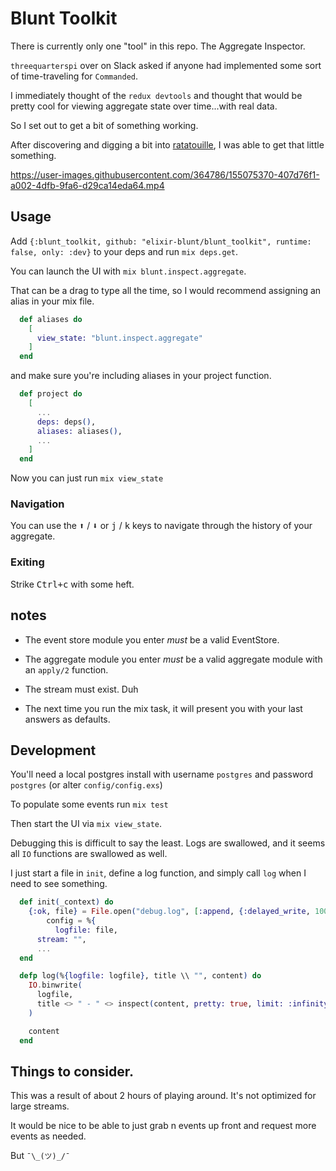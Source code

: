 # Blunt Toolkit

There is currently only one "tool" in this repo. The Aggregate Inspector.

`threequarterspi` over on Slack asked if anyone had implemented some sort of time-traveling for `Commanded`. 

I immediately thought of the `redux devtools` and thought that would be pretty cool for viewing aggregate state over time...with real data.

So I set out to get a bit of something working. 

After discovering and digging a bit into [ratatouille](https://github.com/ndreynolds/ratatouille), I was able to get that little something.

https://user-images.githubusercontent.com/364786/155075370-407d76f1-a002-4dfb-9fa6-d29ca14eda64.mp4


## Usage


Add `{:blunt_toolkit, github: "elixir-blunt/blunt_toolkit", runtime: false, only: :dev}` to your deps and run `mix deps.get`.

You can launch the UI with `mix blunt.inspect.aggregate`. 

That can be a drag to type all the time, so I would recommend assigning an alias in your mix file.

```elixir
  def aliases do
    [
      view_state: "blunt.inspect.aggregate"
    ]
  end
```

and make sure you're including aliases in your project function.

```elixir
  def project do
    [
      ...
      deps: deps(),
      aliases: aliases(),
      ...
    ]
  end
```

Now you can just run `mix view_state`


### Navigation 

You can use the <kbd>⬆</kbd> / <kbd>⬇</kbd> or <kbd>j</kbd> / <kbd>k</kbd> keys to navigate through the history of your aggregate.

### Exiting

Strike <kbd>Ctrl+c</kbd> with some heft.

## notes

* The event store module you enter *must* be a valid EventStore.

* The aggregate module you enter *must* be a valid aggregate module with an `apply/2` function.

* The stream must exist. Duh

* The next time you run the mix task, it will present you with your last answers as defaults.


## Development

You'll need a local postgres install with username `postgres` and password `postgres` (or alter `config/config.exs`)

To populate some events run `mix test`

Then start the UI via `mix view_state`.

Debugging this is difficult to say the least. Logs are swallowed, and it seems all `IO` functions are swallowed as well.

I just start a file in `init`, define a log function, and simply call `log` when I need to see something.

```elixir
  def init(_context) do
    {:ok, file} = File.open("debug.log", [:append, {:delayed_write, 100, 20}]
        config = %{
          logfile: file,
      stream: "",
      ...
  end

  defp log(%{logfile: logfile}, title \\ "", content) do
    IO.binwrite(
      logfile,
      title <> " - " <> inspect(content, pretty: true, limit: :infinity) <> "\n"
    )

    content
  end
```

## Things to consider.

This was a result of about 2 hours of playing around. It's not optimized for large streams. 

It would be nice to be able to just grab n events up front and request more events as needed. 

But `¯\_(ツ)_/¯`
